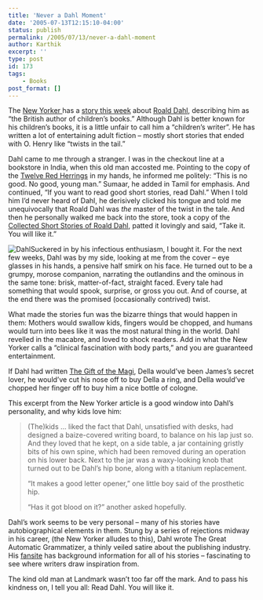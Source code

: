 ```yaml
---
title: 'Never a Dahl Moment'
date: '2005-07-13T12:15:10-04:00'
status: publish
permalink: /2005/07/13/never-a-dahl-moment
author: Karthik
excerpt: ''
type: post
id: 173
tags:
    - Books
post_format: []
---
```

The [New Yorker ](http://www.newyorker.com)has a [story this week](http://www.newyorker.com/critics/atlarge/?050711crat_atlarge) about [Roald Dahl](http://www.roalddahl.com/), describing him as “the British author of children’s books.” Although Dahl is better known for his children’s books, it is a little unfair to call him a “children’s writer”. He has written a lot of entertaining adult fiction – mostly short stories that ended with O. Henry like “twists in the tail.”

Dahl came to me through a stranger. I was in the checkout line at a bookstore in India, when this old man accosted me. Pointing to the copy of the [Twelve Red Herrings](http://www.amazon.com/exec/obidos/tg/detail/-/0061093653/qid=1121258140/sr=8-1/ref=sr_8_xs_ap_i1_xgl14/102-6917087-3586535?v=glance&s=books&n=507846) in my hands, he informed me politely: “This is no good. No good, young man.” Sumaar, he added in Tamil for emphasis. And continued, “If you want to read good short stories, read Dahl.” When I told him I’d never heard of Dahl, he derisively clicked his tongue and told me unequivocally that Roald Dahl was *the* master of the twist in the tale. And then he personally walked me back into the store, took a copy of the [Collected Short Stories of Roald Dahl](http://www.amazon.com/exec/obidos/tg/detail/-/0140158073/qid=1121257543/sr=8-2/ref=sr_8_xs_ap_i2_xgl14/102-6917087-3586535?v=glance&s=books&n=507846), patted it lovingly and said, “Take it. You will like it.”

![Dahl](http://images.amazon.com/images/P/0140158073.01._SCMZZZZZZZ_.jpg)Suckered in by his infectious enthusiasm, I bought it. For the next few weeks, Dahl was by my side, looking at me from the cover – eye glasses in his hands, a pensive half smirk on his face. He turned out to be a grumpy, morose companion, narrating the outlandins and the ominous in the same tone: brisk, matter-of-fact, straight faced. Every tale had something that would spook, surprise, or gross you out. And of course, at the end there was the promised (occasionally contrived) twist.

What made the stories fun was the bizarre things that would happen in them: Mothers would swallow kids, fingers would be chopped, and humans would turn into bees like it was the most natural thing in the world. Dahl revelled in the macabre, and loved to shock readers. Add in what the New Yorker calls a “clinical fascination with body parts,” and you are guaranteed entertainment.

If Dahl had written [The Gift of the Magi](http://www.auburn.edu/~vestmon/Gift_of_the_Magi.html), Della would’ve been James’s secret lover, he would’ve cut his nose off to buy Della a ring, and Della would’ve chopped her finger off to buy him a nice bottle of cologne.

This excerpt from the New Yorker article is a good window into Dahl’s personality, and why kids love him:

> (The)kids … liked the fact that Dahl, unsatisfied with desks, had designed a baize-covered writing board, to balance on his lap just so. And they loved that he kept, on a side table, a jar containing gristly bits of his own spine, which had been removed during an operation on his lower back. Next to the jar was a waxy-looking knob that turned out to be Dahl’s hip bone, along with a titanium replacement.
> 
> “It makes a good letter opener,” one little boy said of the prosthetic hip.
> 
> “Has it got blood on it?” another asked hopefully.

Dahl’s work seems to be very personal – many of his stories have autobiographical elements in them. Stung by a series of rejections midway in his career, (the New Yorker alludes to this), Dahl wrote The Great Automatic Grammatizer, a thinly veiled satire about the publishing industry. His [fansite](http://www.roalddahlfans.com) has background information for all of his stories – fascinating to see where writers draw inspiration from.

The kind old man at Landmark wasn’t too far off the mark. And to pass his kindness on, I tell you all: Read Dahl. You will like it.